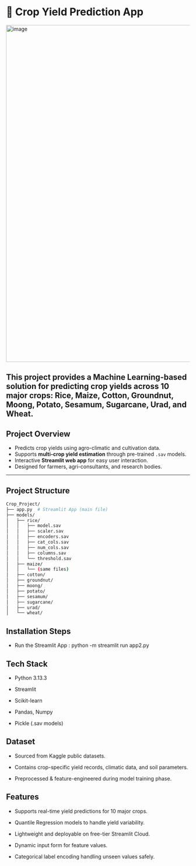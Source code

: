 # 🌾 Crop Yield Prediction App
<img width="1893" height="920" alt="image" src="https://github.com/user-attachments/assets/cbd36df9-39b0-404b-bb92-b820ec008138" />


This project provides a Machine Learning-based solution for predicting crop yields across 10 major crops: **Rice, Maize, Cotton, Groundnut, Moong, Potato, Sesamum, Sugarcane, Urad, and Wheat**.
---

## Project Overview
- Predicts crop yields using agro-climatic and cultivation data.
- Supports **multi-crop yield estimation** through pre-trained `.sav` models.
- Interactive **Streamlit web app** for easy user interaction.
- Designed for farmers, agri-consultants, and research bodies.

---

## Project Structure
```bash
Crop_Project/
├── app.py  # Streamlit App (main file)
├── models/
│   ├── rice/
│   │   ├── model.sav
│   │   ├── scaler.sav
│   │   ├── encoders.sav
│   │   ├── cat_cols.sav
│   │   ├── num_cols.sav
│   │   ├── columns.sav
│   │   └── threshold.sav
│   ├── maize/
│   │   └── (same files)
│   ├── cotton/
│   ├── groundnut/
│   ├── moong/
│   ├── potato/
│   ├── sesamum/
│   ├── sugarcane/
│   ├── urad/
│   └── wheat/

```
## Installation Steps
- Run the Streamlit App : python -m streamlit run app2.py
## Tech Stack
- Python 3.13.3

- Streamlit

- Scikit-learn

- Pandas, Numpy

- Pickle (.sav models)

## Dataset
- Sourced from Kaggle public datasets.

- Contains crop-specific yield records, climatic data, and soil parameters.

- Preprocessed & feature-engineered during model training phase.

## Features
- Supports real-time yield predictions for 10 major crops.

- Quantile Regression models to handle yield variability.

- Lightweight and deployable on free-tier Streamlit Cloud.

- Dynamic input form for feature values.

- Categorical label encoding handling unseen values safely.
